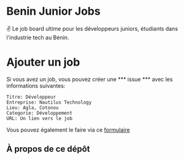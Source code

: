# Benin Junior Jobs
:v: Le job board ultime pour les développeurs juniors, étudiants dans l'industrie tech au Bénin.

# Ajouter un job
Si vous avez un job, vous pouvez créer une *** issue *** avec les informations suivantes:

```
Titre: Développeur
Entreprise: Nautilus Technology
Lieu: Agla, Cotonou
Categorie: Développement
URL: Un lien vers le job
```

Vous pouvez également le faire via ce [formulaire](#)

## À propos de ce dépôt
